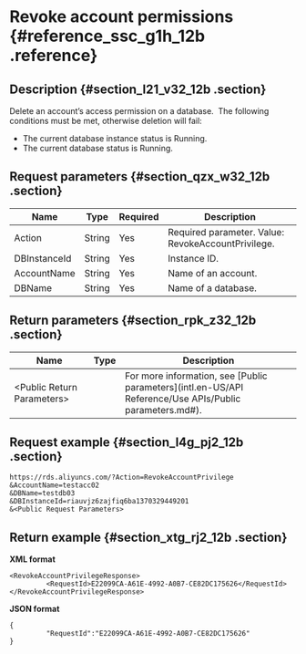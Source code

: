 # Revoke account permissions {#reference_ssc_g1h_12b .reference}

## Description {#section_l21_v32_12b .section}

Delete an account’s access permission on a database.  The following conditions must be met, otherwise deletion will fail:

-   The current database instance status is Running.
-   The current database status is Running.

## Request parameters {#section_qzx_w32_12b .section}

|Name|Type|Required|Description|
|----|----|--------|-----------|
|Action|String|Yes|Required parameter. Value: RevokeAccountPrivilege.|
|DBInstanceId|String|Yes|Instance ID.|
|AccountName|String|Yes|Name of an account.|
|DBName|String|Yes|Name of a database.|

## Return parameters {#section_rpk_z32_12b .section}

|Name|Type|Description|
|----|----|-----------|
|<Public Return Parameters\>| |For more information, see [Public parameters](intl.en-US/API Reference/Use APIs/Public parameters.md#).|

## Request example {#section_l4g_pj2_12b .section}

```
https://rds.aliyuncs.com/?Action=RevokeAccountPrivilege
&AccountName=testacc02
&DBName=testdb03
&DBInstanceId=riauvjz6zajfiq6ba1370329449201
&<Public Request Parameters>
```

## Return example {#section_xtg_rj2_12b .section}

**XML format**

```
<RevokeAccountPrivilegeResponse>
         <RequestId>E22099CA-A61E-4992-A0B7-CE82DC175626</RequestId>
</RevokeAccountPrivilegeResponse>
```

**JSON format**

```
{
         "RequestId":"E22099CA-A61E-4992-A0B7-CE82DC175626"
}
```

